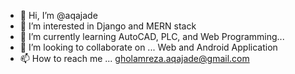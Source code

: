 - 👋 Hi, I’m @aqajade
- 👀 I’m interested in Django and MERN stack
- 🌱 I’m currently learning AutoCAD, PLC, and Web Programming...
- 💞️ I’m looking to collaborate on ... Web and Android Application
- 📫 How to reach me ... gholamreza.aqajade@gmail.com

<!---
aqajade/aqajade is a ✨ special ✨ repository because its `README.md` (this file) appears on your GitHub profile.
You can click the Preview link to take a look at your changes.
--->

